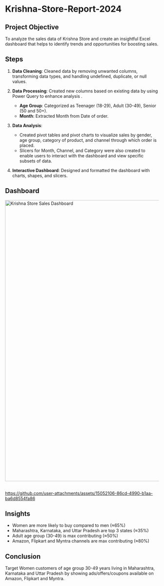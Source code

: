 # Krishna-Store-Report-2024

##  Project Objective

To analyze the sales data of Krishna Store and create an insightful Excel dashboard that helps to identify trends and opportunities for boosting sales.

## Steps

1. **Data Cleaning**: Cleaned data by removing unwanted columns, transforming data types, and handling undefined, duplicate, or null values.<br>

2. **Data Processing**: Created new columns based on existing data by using Power Query to enhance analysis .<br>
   * **Age Group**: Categorized as Teenager (18-29), Adult (30-49), Senior (50 and 50+).<br>
   * **Month**: Extracted Month from Date of order.<br>
   
3. **Data Analysis**:
   * Created pivot tables and pivot charts to visualize sales by gender, age group, category of product, and channel through which order is placed.<br>
   * Slicers for Month, Channel, and Category were also created to enable users to interact with the dashboard and view specific subsets of data.<br>

5. **Interactive Dashboard**: Designed and formatted the dashboard with charts, shapes, and slicers. <br>

## Dashboard 

<img width="920" alt="Krishna Store Sales Dashboard" src="https://github.com/user-attachments/assets/2b85aa57-c65d-4102-814f-12bd44577797"><br><br>





https://github.com/user-attachments/assets/15052106-86cd-4990-b1aa-ba6d8554fa86




## Insights <br>
*  Women are more likely to buy compared to men (≈65%) <br>
*  Maharashtra, Karnataka, and Uttar Pradesh are top 3 states (≈35%) <br>
*  Adult age group (30-49) is max contributing (≈50%) <br>
*  Amazon, Flipkart and Myntra channels are max contributing (≈80%) <br>

## Conclusion <br>
Target Women customers of age group 30-49 years living in Maharashtra, Karnataka and Uttar Pradesh by showing ads/offers/coupons available on Amazon, Flipkart and Myntra.

